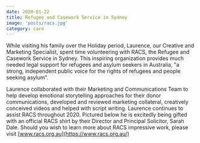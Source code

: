 ```yaml
---
date: 2020-01-22
title: Refugee and Casework Service in Sydney
image: 'posts/racs.jpg'
category: care
---
```


While visiting his family over the Holiday period, Laurence, our Creative and Marketing Specialist, spent time volunteering with RACS, the Refugee and Casework Service in Sydney. This inspiring organization provides much needed legal support for refugees and asylum seekers in Australia, "a strong, independent public voice for the rights of refugees and people seeking asylum".

Laurence collaborated with their Marketing and Communications Team to help develop emotional storytelling approaches for their donor communications, developed and reviewed marketing collateral, creatively conceived videos and helped with script writing. Laurence continues to assist RACS throughout 2020. Pictured below he is excitedly being gifted with an official RACS shirt by their Director and Principal Solicitor, Sarah Dale. Should you wish to learn more about RACS impressive work, please visit [www.racs.org.au](https://www.racs.org.au/)
